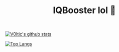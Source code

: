 <h1 align="center">IQBooster lol 👋</h1>

<span style="padding: 100px;">
  
  [![V0ltic's github stats](https://github-readme-stats.vercel.app/api?username=IQBooster&show_icons=true&theme=tokyonight)](https://github.com/TxL02)

  [![Top Langs](https://github-readme-stats.vercel.app/api/top-langs/?username=IQBooster&theme=tokyonight)](https://github.com/IQBooster)
  
</span>

